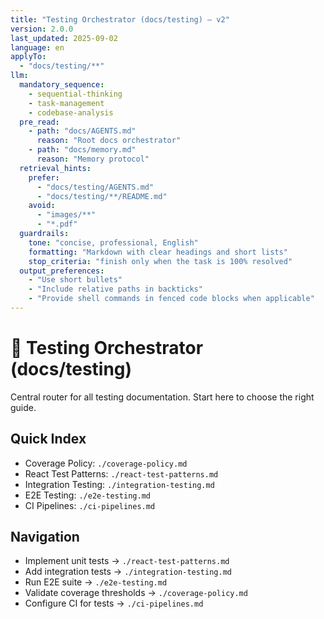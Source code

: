 ```yaml
---
title: "Testing Orchestrator (docs/testing) — v2"
version: 2.0.0
last_updated: 2025-09-02
language: en
applyTo:
  - "docs/testing/**"
llm:
  mandatory_sequence:
    - sequential-thinking
    - task-management
    - codebase-analysis
  pre_read:
    - path: "docs/AGENTS.md"
      reason: "Root docs orchestrator"
    - path: "docs/memory.md"
      reason: "Memory protocol"
  retrieval_hints:
    prefer:
      - "docs/testing/AGENTS.md"
      - "docs/testing/**/README.md"
    avoid:
      - "images/**"
      - "*.pdf"
  guardrails:
    tone: "concise, professional, English"
    formatting: "Markdown with clear headings and short lists"
    stop_criteria: "finish only when the task is 100% resolved"
  output_preferences:
    - "Use short bullets"
    - "Include relative paths in backticks"
    - "Provide shell commands in fenced code blocks when applicable"
---
```


# 🧪 Testing Orchestrator (docs/testing)

Central router for all testing documentation. Start here to choose the right guide.

## Quick Index

- Coverage Policy: `./coverage-policy.md`
- React Test Patterns: `./react-test-patterns.md`
- Integration Testing: `./integration-testing.md`
- E2E Testing: `./e2e-testing.md`
- CI Pipelines: `./ci-pipelines.md`

## Navigation

- Implement unit tests → `./react-test-patterns.md`
- Add integration tests → `./integration-testing.md`
- Run E2E suite → `./e2e-testing.md`
- Validate coverage thresholds → `./coverage-policy.md`
- Configure CI for tests → `./ci-pipelines.md`
